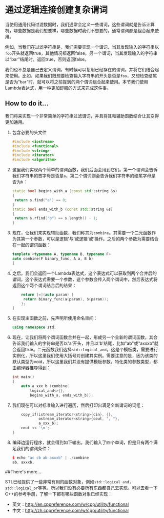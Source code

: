 # 通过逻辑连接创建复杂谓词

当使用通用代码过滤数据时，我们通常会定义一些谓词，这些谓词就是告诉计算机，哪些数据是我们想要样，哪些数据时我们不想要的。通常谓词都是组合起来使用。

例如，当我们在过滤字符串是，我们需要实现一个谓词，当其发现输入的字符串以`foo`开头就返回true，其他情况都返回false。另一个谓词，当其发现输入的字符串以“bar”结尾时，返回true，否则返回false。

我们也不总是自己去定义谓词，有时候可以复用已经存在的谓词，并将它们结合起来使用。比如，如果我们既想要检查输入字符串的开头是否是`foo`，又想检查结尾是否为“bar”时，就可以将之前提到的两个谓词组合起来使用。本节我们使用Lambda表达式，用一种更加舒服的方式来完成这件事。

## How to do it...

我们将来实现一个非常简单的字符串过滤谓词，并且将其和辅助函数结合让其变得更加通用。

1. 包含必要的头文件

   ```c++
   #include <iostream>
   #include <functional>
   #include <string>
   #include <iterator>
   #include <algorithm> 
   ```

2. 这里我们实现两个简单的谓词函数，我们后面会用到它们。第一个谓词会告诉我们字符串的首字母是否是`a`，第二个谓词则会告诉我们字符串的结尾字母是否为`b`：

   ```c++
   static bool begins_with_a (const std::string &s)
   {
   	return s.find("a") == 0;
   }
   static bool ends_with_b (const std::string &s)
   {
   	return s.rfind("b") == s.length() - 1;
   }
   ```

3. 现在，让我们来实现辅助函数，我们称其为`combine`。其需要一个二元函数作为其第一个参数，可以是逻辑'与'或逻辑'或'操作。之后的两个参数为需要结合在一起的谓词函数：

   ```c++
   template <typename A, typename B, typename F>
   auto combine(F binary_func, A a, B b)
   {
   ```

4. 之后，我们会返回一个Lambda表达式，这个表达式可以获取到两个合并后的谓词。这个表达式需要一个参数，这个参数会传入两个谓词中，然后表达式将返回这个两个谓词结合后的结果：

   ```c++
       return [=](auto param) {
       	return binary_func(a(param), b(param));
       };
   }
   ```

5. 在实现主函数之前，先声明所使用命名空间：

   ```c++
   using namespace std;
   ```

6. 现在，让我们将两个谓词函数合并在一起，形成另一个全新的谓词函数，其会告诉我们输入的字符串是否以'a'开头，并且以'b'结尾，比如"ab"或"axxxb"就会返回true。二元函数我们选择`std::logical_and`。这是个模板类，需要进行实例化，所以这里我们使用大括号对创建其实例。需要注意的是，因为该类的默认类型为void，所以这里我们并没有提供模板参数。特化类的参数类型，都由编译器推导得到：

   ```c++
   int main()
   {
       auto a_xxx_b (combine(
           logical_and<>{},
           begins_with_a, ends_with_b));
   ```

7. 我们现在可以对标准输入进行遍历，然后打印出满足全新谓词的词组：

   ```c++
       copy_if(istream_iterator<string>{cin}, {},
               ostream_iterator<string>{cout, ", "},
               a_xxx_b);
       cout << '\n';
   } 
   ```

8. 编译边运行程序，就会得到如下输出。我们输入了四个单词，但是只有两个满足我们的谓词条件：

   ```c++
   $ echo "ac cb ab axxxb" | ./combine
   ab, axxxb,
   ```

##There's more...

STL已经提供了一些非常有用的函数对象，例如`std::logical_and`，`std::logical_or`等等。所以我们没有必要所有东西都自己去实现。可以去看一下C++的参考手册，了解一下都有哪些函数对象已经实现：

- 英文：http://en.cppreference.com/w/cpp/utility/functional
- 中文：http://zh.cppreference.com/w/cpp/utility/functional

